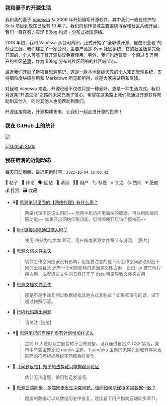 ### 我和妻子的开源生活

我和我的妻子 [Vanessa](https://github.com/Vanessa219) 从 2009 年开始编写开源软件，其中我们一直在维护的 Solo 项目到现在已经有 10 年了。我们的创作领域主要围绕博客和社区系统开展，我们一直在努力实现 [B3log 构思 - 分布式社区网络](https://ld246.com/article/1546941897596)。

2018 年初，我和 Vanessa 从公司离职，正式开始了“全职做开源、自由职业者”的创业生涯。我们建立了一家公司，主要产品是 Sym 社区系统，它的[社区版](https://github.com/88250/symphony)是完全开源的，个人可基于其开源协议免费使用。另外，我们也运营着一个超过 5 万用户的社区[链滴](https://ld246.com)，作为 B3log 分布式社区网络的社区端节点。

最近我们开启了新项目[思源笔记](https://github.com/siyuan-note/siyuan)，这是一款本地离线优先的个人知识管理系统，支持细粒度块级引用和 Markdown 所见即所得，欢迎大家来试用和反馈。

对我和 Vanessa 来说，开源已经不仅仅只是一种爱好，更是一种生活方式，我们对这条“开源生活”之路的未来充满了信心。希望在这条路上我们能通过开源软件帮助到其他人，同时其他人也能帮助到我们。

开源连接你我，开源构建未来，让我们一起走进开源的世界！

### 我在 GitHub 上的统计

<a title="Hits" target="_blank" href="https://github.com/88250/88250"><img src="https://hits.b3log.org/88250/88250.svg"></a>

[![Github Stats](https://github-readme-stats.vercel.app/api?username=88250&theme=tokyonight&show_icons=true)](https://github.com/88250)

<!--events start -->

### 我在链滴的近期动态

每天自动刷新，最近更新时间：`2022-10-04 16:06:42`

📝 帖子 &nbsp; 💬 评论 &nbsp; 🗣 回帖 &nbsp; 🌙 清月 &nbsp; 👨‍💻 用户 &nbsp; 🏷️ 标签 &nbsp; ⭐️ 关注 &nbsp; 👍 赞同 &nbsp; 💗 感谢 &nbsp; 💰 打赏 &nbsp; 🗃 收藏

* 💗💬 [思源笔记里面的【网络代理】有什么用？](https://ld246.com/article/1664839176191/comment/1664864269411#comments)

  > 网络代理不是这么用的~~ 想用手机访问电脑端的数据，可以用网络伺服功能~~ 如果开启网络伺服功能，记得顺便开启访问授权码~~
* 💬 [file 链接只能通过拖入吗？](https://ld246.com/article/1664857070523/comment/1664858077955#comments)

  > 使用 粘贴为纯文本 即可，用户指南资源文件章节有说明。 [图片]
* 💬 [思源文档文件丢失](https://ld246.com/article/1664769446204/comment/1664854956316#comments)

  > 切换工作空间应该没有影响，但是要注意的是不同工作空间必须对应不同的云端目录 还有一个可能影响的原因是文件占用，比如 .sy 被其他程序占用，或者通过文件浏览器打开了 data 目录导致文件夹占用
* 💬 [思源文档文件丢失](https://ld246.com/article/1664769446204/comment/1664854290840#comments)

  > 那是不是手动复制过数据或者其他方式复制过？如果都没有的话，试下通过快照回滚。
* 💬 [行内代码跳出问题](https://ld246.com/article/1664853582909/comment/1664853754977#comments)

  > 请关注 [链接]
* 💗💬 [思源笔记的有序列表有计划增加样式么](https://ld246.com/article/1664848363502/comment/1664849471983#comments)

  > 之前 D 大说默认主题暂时不会做调整，可以通过自定义 CSS 实现。集市中有些主题比如 notion 主题，Tsundoku 主题的无序列表和有序列表前面的符号根据层级不同都会有变化
* 💬 [【问题反馈】知乎想法剪藏只能剪藏评论区](https://ld246.com/article/1664833852195/comment/1664848830643#comments)

  > 估计无法适配，使用划选发送吧。
* 💬 [思源云端同步，多端同步发生冲突问题，请问如何能保持多端数据一致？](https://ld246.com/article/1664813642152/comment/1664814968472#comments)

  > 覆盖的数据可以从数据历史中恢复，建议看下用户指南云端同步章节。


<!--events end -->

